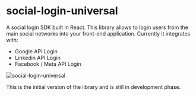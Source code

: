 # social-login-universal

A social login SDK built in React. This library allows to login users from the main social networks into your front-end application. Currently it integrates with:
- Google API Login
- Linkedin API Login
- Facebook / Meta API Login

<img src="https://i.ibb.co/CWvBmfW/social-login-universal.png" alt="social-login-universal" border="0" />

This is the initial version of the library and is still in development phase.
